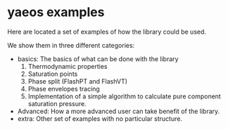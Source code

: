 # yaeos examples
Here are located a set of examples of how the library could be used.

We show them in three different categories:

- basics: The basics of what can be done with the library
    1. Thermodynamic properties
    2. Saturation points
    3. Phase split (FlashPT and FlashVT)
    4. Phase envelopes tracing
    5. Implementation of a simple algorithm to calculate pure component
      saturation pressure.
- Advanced: How a more advanced user can take benefit of the library.
- extra: Other set of examples with no particular structure.